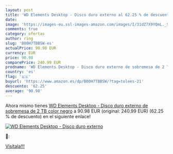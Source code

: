 ```yaml
---
layout: post
title: 'WD Elements Desktop - Disco duro externo al 62.25 % de descuento'
date: 
image: 'https://images-eu.ssl-images-amazon.com/images/I/31dZ7X9YQmL._SL200_.jpg'
comments: true
category: ofertas
author: ring
slug: 'B00H7TBBSW-es'
actualPrice: 90.98 EUR
currency: EUR
price: 90.98
comparePrice: 240.99 EUR
prodname: 'WD Elements Desktop - Disco duro externo de sobremesa de 2 TB  color negro'
country: 'es'
flag: '🇪🇸'
buyurl: 'https://www.amazon.es/dp/B00H7TBBSW/?tag=tolees-21'
descuento: '62.25'
average: '90.98'
---
```


Ahora mismo tienes [WD Elements Desktop - Disco duro externo de sobremesa de 2 TB  color negro](https://www.amazon.es/dp/B00H7TBBSW/?tag=tolees-21) a 90.98 EUR (original: 240.99 EUR) (62.25 %  de descuento) en el siguiente enlace!

[![WD Elements Desktop - Disco duro externo](https://images-eu.ssl-images-amazon.com/images/I/31dZ7X9YQmL._SL200_.jpg)](https://www.amazon.es/dp/B00H7TBBSW/?tag=tolees-21)

🔎:


[Visítala!!!](https://www.amazon.es/dp/B00H7TBBSW/?tag=tolees-21)
